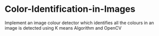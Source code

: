 # Color-Identification-in-Images
Implement an image colour detector which identifies all the colours in an image is detected using K means Algorithm and OpenCV
